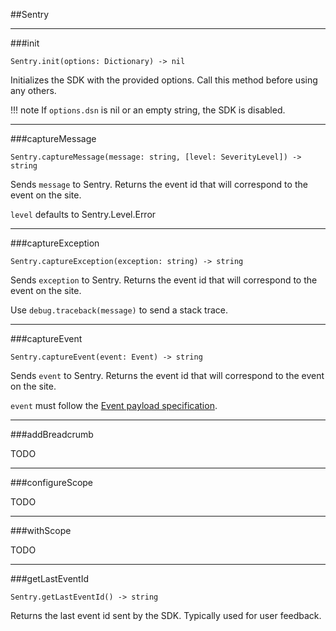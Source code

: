 ##Sentry

---

###init
```
Sentry.init(options: Dictionary) -> nil
```

Initializes the SDK with the provided options. Call this method before using any others.

!!! note
	If `options.dsn` is nil or an empty string, the SDK is disabled.

---

###captureMessage
```
Sentry.captureMessage(message: string, [level: SeverityLevel]) -> string
```
Sends `message` to Sentry. Returns the event id that will correspond to the event on the site.

`level` defaults to Sentry.Level.Error

---

###captureException
```
Sentry.captureException(exception: string) -> string
```
Sends `exception` to Sentry. Returns the event id that will correspond to the event on the site.

Use `debug.traceback(message)` to send a stack trace.

---

###captureEvent
```
Sentry.captureEvent(event: Event) -> string
```
Sends `event` to Sentry. Returns the event id that will correspond to the event on the site.

`event` must follow the [Event payload specification](https://docs.sentry.io/development/sdk-dev/event-payloads/).

---

###addBreadcrumb

TODO

---

###configureScope

TODO

---

###withScope

TODO

---

###getLastEventId
```
Sentry.getLastEventId() -> string
```
Returns the last event id sent by the SDK. Typically used for user feedback.
